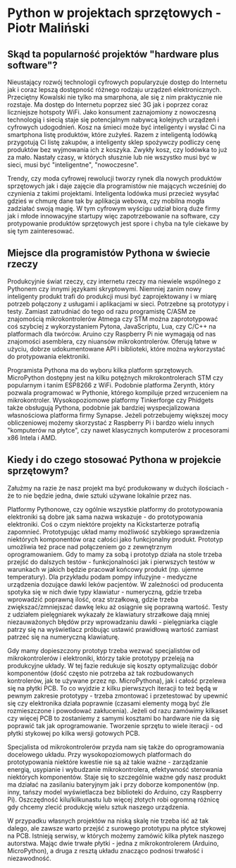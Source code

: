 # Python w projektach sprzętowych - Piotr Maliński

## Skąd ta popularność projektów "hardware plus software"?

Nieustający rozwój technologii cyfrowych popularyzuje dostęp do Internetu jak i coraz lepszą dostępność różnego rodzaju urządzeń elektronicznych. Przeciętny Kowalski nie tylko ma smarphona, ale się z nim praktycznie nie rozstaje. Ma dostęp do Internetu poprzez sieć 3G jak i poprzez coraz liczniejsze hotspoty WiFi. Jako konsument zaznajomiony z nowoczesną technologią i siecią staje się potencjalnym nabywcą kolejnych urządzeń i cyfrowych udogodnień. Kosz na śmieci może być inteligenty i wysłać Ci na smartphona listę produktów, które zużyłeś. Razem z inteligentą lodówką przygotują Ci listę zakupów, a inteligenty sklep spożywczy podliczy cenę produktów bez wyjmowania ich z koszyka. Zwykły kosz, czy lodówka to już za mało. Nastały czasy, w których słusznie lub nie wszystko musi być w sieci, musi być "inteligentne", "nowoczesne".

Trendy, czy moda cyfrowej rewolucji tworzy rynek dla nowych produktów sprzętowych jak i daje zajęcie dla programistów nie mających wcześniej do czynienia z takimi projektami. Inteligenta lodówka musi przecież wysyłać gdzieś w chmurę dane tak by aplikacja webowa, czy mobilna mogła zadziałać swoją magię. W tym cyfrowym wyścigu udział biorą duże firmy jak i młode innowacyjne startupy więc zapotrzebowanie na software, czy protypowanie produktów sprzętowych jest spore i chyba na tyle ciekawe by się tym zainteresować.


## Miejsce dla programistów Pythona w świecie rzeczy

Produkcyjnie świat rzeczy, czy internetu rzeczy ma niewiele wspólnego z Pythonem czy innymi językami skryptowymi. Niemniej zanim nowy inteligenty produkt trafi do produkcji musi być zaprojektowany i w miarę potrzeb połączony z usługami i aplikacjami w sieci. Potrzebne są prototypy i testy. Zamiast zatrudniać do tego od razu programistę C/ASM ze znajomością mikrokontrolerów Atmega czy STM można zaprototypować coś szybciej z wykorzystaniem Pytona, JavaScriptu, Lua, czy C/C++ na platformach dla twórców. Aruino czy Raspberry Pi nie wymagają od nas znajomości asemblera, czy niuansów mikrokontrolerów. Oferują łatwe w użyciu, dobrze udokumentowane API i biblioteki, które można wykorzystać do protypowania elektroniki.

Programista Pythona ma do wyboru kilka platform sprzętowych. MicroPython dostępny jest na kilku potężnych mikrokontrolerach STM czy popularnym i tanim ESP8266 z WiFi. Podobnie platforma Zerynth, który pozwala programować w Pythonie, którego kompiluje przed wrzuceniem na mikrokontroler. Wysokopoziomowe platformy Tinkerforge czy Phidgets także obsługują Pythona, podobnie jak bardziej wyspecjalizowana własnościowa platforma firmy Synapse. Jeżeli potrzebujemy większej mocy obliczeniowej możemy skorzystać z Raspberry Pi i bardzo wielu innych "komputerów na płytce", czy nawet klasycznych komputerów z procesorami x86 Intela i AMD.


## Kiedy i do czego stosować Pythona w projekcie sprzętowym?

Załużmy na razie że nasz projekt ma być produkowany w dużych ilościach - że to nie będzie jedna, dwie sztuki używane lokalnie przez nas.

Platformy Pythonowe, czy ogólnie wszystkie platformy do prototypowania elektroniki są dobre jak sama nazwa wskazuje - do prototypowania elektroniki. Coś o czym niektóre projekty na Kickstarterze potrafią zapomnieć. Prototypując układ mamy możliwość szybkiego sprawdzenia niektórych komponentów oraz całości jako funkcjonalny produkt. Prototyp umożliwia też prace nad połączeniem go z zewnętrznym oprogramowaniem. Gdy to mamy za sobą i prototyp działa na stole trzeba przejść do dalszych testów - funkcjonalności jak i pierwszych testów w warunkach w jakich będzie pracował końcowy produkt (np. ujemne temperatury). Dla przykładu podam pompy infuzyjne - medyczne urządzenia dozujące dawki leków pacjentów. W zależności od producenta spotyka się w nich dwie typy klawiatur - numeryczną, gdzie trzeba wprowadzić poprawną ilość, oraz strzałkową, gdzie trzeba zwiększać/zmniejszać dawkę leku aż osiągnie się poprawną wartość. Testy z udziałem pielęgniarek wykazały że klawiatury strzałkowe dają mniej niezauważonych błędów przy wprowadzaniu dawki - pielęgniarka ciągle patrzy się na wyświetlacz próbując ustawić prawidłową wartość zamiast patrzeć się na numeryczną klawiaturę.

Gdy mamy dopieszczony prototyp trzeba wezwać specjalistów od mikrokontrolerów i elektroniki, którzy takie prototypy przeleją na produkcyjne układy. W tej fazie redukuje się koszty optymalizując dobór komponentów (dość często nie potrzeba aż tak rozbudowanych kontrolerów, jak te używane przez np. MicroPythona), jak i całość przelewa się na płytki PCB. To co wyjdzie z kilku pierwszych iteracji to też będą w pewnym zakresie prototypy - trzeba zmontować i przetestować by upewnić się czy elektronika działa poprawnie (czasami elementy mogą być źle rozmieszczone i powodować zakłucenia). Jeżeli od razu zamówimy kilkaset czy więcej PCB to zostaniemy z samymi kosztami bo hardware nie da się poprawić tak jak oprogramowanie. Tworzenie sprzętu to wiele iteracji - od płytki stykowej po kilka wersji gotowych PCB.

Specjalista od mikrokontrolerów przyda nam się także do oprogramowania docelowego układu. Przy wysokopoziomowych platformach do prototypowania niektóre kwestie nie są aż takie ważne - zarządzanie energią, usypianie i wybudzanie mikrokontrolera, efektywność sterowania niektórych komponentów. Staje się to szczególnie ważne gdy nasz produkt ma działać na zasilaniu bateryjnym jak i przy doborze komponentów (np. inny, tańszy model wyświetlacza bez biblioteki do Arduino, czy Raspberry Pi). Oszczędność kilu/kilkunastu lub więcej złotych robi ogromną różnicę gdy chcemy zlecić produkcję wielu sztuk naszego urządzenia.

W przypadku własnych projektów na niską skalę nie trzeba iść aż tak dalego, ale zawsze warto przejść z surowego prototypu na płytce stykowej na PCB. Istnieją serwisy, w których możemy zamówić kilka płytek naszego autorstwa. Mając dwie trwałe płytki - jedna z mikrokontrolerem (Arduino, MicroPython), a druga z resztą układu znacząco podnosi trwałość i niezawodność.
